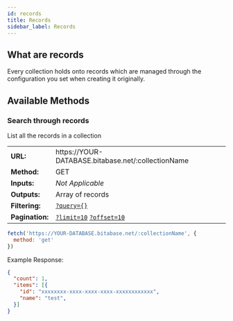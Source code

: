 ```yaml
---
id: records
title: Records
sidebar_label: Records
---
```


## What are records
Every collection holds onto records which are managed through the configuration you set when
creating it originally.

## Available Methods
### Search through records
List all the records in a collection

<table>
<tr><td><b>URL:</b></td> <td>https://YOUR-DATABASE.bitabase.net/:collectionName</td></tr>
<tr><td><b>Method:</b></td> <td>GET</td></tr>
<tr><td><b>Inputs:</b></td> <td><i>Not Applicable</i></td></tr>
<tr><td><b>Outputs:</b></td> <td>Array of records</td></tr>
<tr><td><b>Filtering:</b></td> <td>
  <code><a href="filtering">?query={}</a></code>
</td></tr>
<tr><td><b>Pagination:</b></td> <td>
  <code><a href="pagination">?limit=10</a></code>
  <code><a href="pagination">?offset=10</a></code>
</td></tr>
</table>

```javascript
fetch('https://YOUR-DATABASE.bitabase.net/:collectionName', {
  method: 'get'
})
```

Example Response:
```json
{
  "count": 1,
  "items": [{
    "id": "xxxxxxxx-xxxx-xxxx-xxxx-xxxxxxxxxxxx",
    "name": "test",
  }]
}
```

